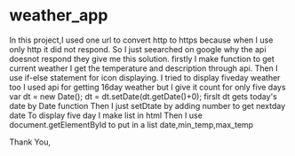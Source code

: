 # weather_app
In this project,I used one url to convert http to https because when I use only http it did not respond.
So I just seearched on google why the api doesnot respond they give me this solution. 
firstly I make function to get current weather I get the temperature and description through api.
Then I use if-else statement for icon displaying.
I tried to display fiveday weather too I used api for getting 16day weather but I give it count for only five days
var dt = new Date();
dt = dt.setDate(dt.getDate()+0); 
firslt dt gets today's date by Date function Then I just setDtate by adding number to get nextday date To display five day
I make list in html Then I use document.getElementById to put in a list date,min_temp,max_temp

Thank You,
